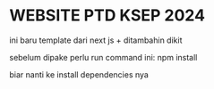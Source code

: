 <h1>WEBSITE PTD KSEP 2024</h1>

<p>
ini baru template dari next js + ditambahin dikit

sebelum dipake perlu run command ini:
npm install

biar nanti ke install dependencies nya
</p>

